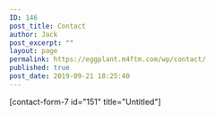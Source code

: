 ```yaml
---
ID: 146
post_title: Contact
author: Jack
post_excerpt: ""
layout: page
permalink: https://eggplant.m4ftm.com/wp/contact/
published: true
post_date: 2019-09-21 18:25:40
---
```

<!-- wp:shortcode --> [contact-form-7 id="151" title="Untitled"] 

<!-- /wp:shortcode -->

<!-- wp:paragraph -->



<!-- /wp:paragraph -->